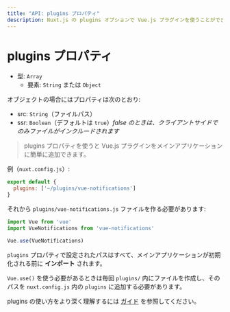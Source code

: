 ```yaml
---
title: "API: plugins プロパティ"
description: Nuxt.js の plugins オプションで Vue.js プラグインを使うことができます。
---
```


# plugins プロパティ

- 型: `Array`
  - 要素: `String` または `Object`

オブジェクトの場合にはプロパティは次のとおり:

- src: `String`（ファイルパス）
- ssr: `Boolean`（デフォルトは `true`）*false のときは、クライアントサイドでのみファイルがインクルードされます*

> plugins プロパティを使うと Vue.js プラグインをメインアプリケーションに簡単に追加できます。

例（`nuxt.config.js`）:

```js
export default {
  plugins: ['~/plugins/vue-notifications']
}
```

それから `plugins/vue-notifications.js` ファイルを作る必要があります:

```js
import Vue from 'vue'
import VueNotifications from 'vue-notifications'

Vue.use(VueNotifications)
```

`plugins` プロパティで設定されたパスはすべて、メインアプリケーションが初期化される前に **インポート** されます。

`Vue.use()` を使う必要があるときは毎回 `plugins/` 内にファイルを作成し、そのパスを `nuxt.config.js` 内の `plugins` に追加する必要があります。

plugins の使い方をより深く理解するには [ガイド](/guide/plugins#vue-プラグイン) を参照してください。
